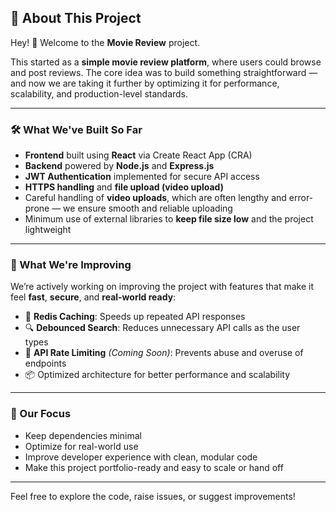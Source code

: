 ## 📖 About This Project

Hey! 👋 Welcome to the **Movie Review** project.

This started as a **simple movie review platform**, where users could browse and post reviews. The core idea was to build something straightforward — and now we are taking it further by optimizing it for performance, scalability, and production-level standards.

---

### 🛠️ What We've Built So Far

- **Frontend** built using **React** via Create React App (CRA)
- **Backend** powered by **Node.js** and **Express.js**
- **JWT Authentication** implemented for secure API access
- **HTTPS handling** and **file upload (video upload)**
- Careful handling of **video uploads**, which are often lengthy and error-prone — we ensure smooth and reliable uploading
- Minimum use of external libraries to **keep file size low** and the project lightweight

---

### 🚀 What We're Improving

We’re actively working on improving the project with features that make it feel **fast**, **secure**, and **real-world ready**:

- 🔄 **Redis Caching**: Speeds up repeated API responses
- 🔍 **Debounced Search**: Reduces unnecessary API calls as the user types
- 🚫 **API Rate Limiting** *(Coming Soon)*: Prevents abuse and overuse of endpoints
- 📦 Optimized architecture for better performance and scalability

---

### 🎯 Our Focus

- Keep dependencies minimal
- Optimize for real-world use
- Improve developer experience with clean, modular code
- Make this project portfolio-ready and easy to scale or hand off

---

Feel free to explore the code, raise issues, or suggest improvements!
